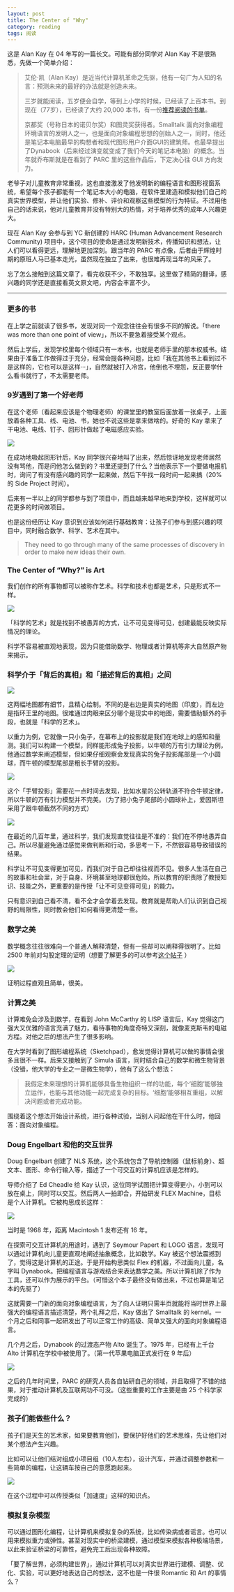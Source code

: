 ```yaml
---
layout: post
title: The Center of "Why"
category: reading
tags: 阅读
---
```


这是 Alan Kay 在 04 年写的一篇长文。可能有部分同学对 Alan Kay 不是很熟悉，先做一个简单介绍：

> 艾伦·凯（Alan Kay）是近当代计算机革命之先驱，他有一句广为人知的名言：预测未来的最好的办法就是创造未来。
> 
> 三岁就能阅读，五岁便会自学，等到上小学的时候，已经读了上百本书。到现在（77岁），已经读了大约 20,000 本书，有一份[推荐阅读的书单](http://www.squeakland.org/resources/books/readingList.jsp)。
> 
> 京都奖（号称日本的诺贝尔奖）和图灵奖获得者。Smalltalk 面向对象编程环境语言的发明人之一，也是面向对象编程思想的创始人之一，同时，他还是笔记本电脑最早的构想者和现代图形用户介面GUI的建筑师。也最早提出了Dynabook（后来经过演变就变成了我们今天的笔记本电脑）的概念。当年就乔布斯就是在看到了 PARC 里的这些作品后，下定决心往 GUI 方向发力。

老爷子对儿童教育非常重视，这也直接激发了他发明新的编程语言和图形视窗系统，希望每个孩子都能有一个笔记本大小的电脑，在软件里建造和模拟他们自己的真实世界模型，并让他们实验、修补、评价和观察这些模型的行为特征。不过用他自己的话来说，他对儿童教育并没有特别大的热情，对于培养优秀的成年人兴趣更大。

现在 Alan Kay 会参与到 YC 新创建的 HARC (Human Advancement Research Community) 项目中，这个项目的使命是通过发明新技术，传播知识和想法，让人们可以看得更远，理解地更加深刻。跟当年的 PARC 有点像，后者由于辉煌时期的原班人马已基本走光，虽然现在独立了出来，也很难再现当年的风采了。

忘了怎么接触到这篇文章了，看完收获不少，不敢独享。这里做了精简的翻译，感兴趣的同学还是直接看英文原文吧，内容会丰富不少。

---

### 更多的书
在上学之前就读了很多书，发现对同一个观念往往会有很多不同的解说。「there was more than one point of view」，所以不要急着接受某个观点。

然后上学后，发现学校里每个领域只有一本书，也就是老师手里的那本权威书。结果由于准备工作做得过于充分，经常会提各种问题，比如「我在其他书上看到过不是这样的，它也可以是这样···」，自然就被打入冷宫，他倒也不埋怨，反正要学什么看书就行了，不太需要老师。

### 9岁遇到了第一个好老师
在这个老师（看起来应该是个物理老师）的课堂里的教室后面放着一张桌子，上面放着各种工具、线、电池、书，她也不说这些是拿来做啥的。好奇的 Kay 拿来了干电池、电线、钉子、回形针做起了电磁感应实验。

![](http://ww1.sinaimg.cn/large/afe37136gy1feaak761qbj20ba08waen.jpg)

在成功地吸起回形针后，Kay 同学很兴奋地叫了出来，然后惊讶地发现老师居然没有骂他，而是问他怎么做到的？书里还提到了什么？当他表示下一个要做电报机时，询问了有没有感兴趣的同学一起来做，然后下午找一段时间一起来搞（20%的 Side Project 时间）。

后来有一半以上的同学都参与到了项目中，而且越来越早地来到学校，这样就可以花更多的时间做项目。

也是这份经历让 Kay 意识到应该如何进行基础教育：让孩子们参与到感兴趣的项目中，同时融合数学、科学、艺术在其中。

> They need to go through many of the same processes of discovery in order to make new ideas their own.

### The Center of “Why?” is Art
我们创作的所有事物都可以被称作艺术。科学和技术也都是艺术，只是形式不一样。

![](http://ww1.sinaimg.cn/large/afe37136gy1feaaksldlqj20n00g47gf.jpg)

「科学的艺术」就是找到不被愚弄的方式，让不可见变得可见，创建最能反映实际情况的理论。

科学不容易被直观地表现，因为只能借助数学、物理或者计算机等非大自然原产物来揭示。

### 科学介于「背后的真相」和「描述背后的真相」之间

![](http://ww1.sinaimg.cn/large/afe37136gy1feaamkyaf1j20ny0b4dj7.jpg)

这两幅地图都有细节，且精心绘制。不同的是右边是真实的地图（印度），而左边是指环王里的地图。很难通过肉眼来区分哪个是现实中的地图，需要借助额外的手段，也就是「科学的艺术」。

以重力为例，它就像一只小兔子，在幕布上的投影就是我们在地球上的感知和量测。我们可以构建一个模型，同样能形成兔子投影，以牛顿的万有引力理论为例，他通过数学来阐述模型，但如果仔细观察会发现真实的兔子投影尾部是一个小圆球，而牛顿的模型尾部是粗长手臂的投影。

![](http://ww1.sinaimg.cn/large/afe37136gy1feaamyqi8zj20ys0nuwke.jpg)

这个「手臂投影」需要花一点时间去发现，比如水星的公转轨道不符合牛顿定律，所以牛顿的万有引力模型并不完美。（为了把小兔子尾部的小圆球补上，爱因斯坦采用了跟牛顿截然不同的方式）

![](http://ww1.sinaimg.cn/large/afe37136gy1feaan9i50zj209h09h41n.jpg)

在最近的几百年里，通过科学，我们发现直觉往往是不准的：我们在不停地愚弄自己。所以尽量避免通过感觉来做判断和行动，多思考一下，不然很容易导致错误的结果。

科学让不可见变得更加可见，而我们对于自己却往往视而不见。很多人生活在自己的故事和社会里，对于自身、环境甚至地球都很危险。所以教育的职责除了教授知识、技能之外，更重要的是传授「让不可见变得可见」的能力。

只有意识到自己看不清，看不全才会学着去发现。教育就是帮助人们认识到自己视野的局限性，同时教会他们如何看得更清楚一些。

### 数学之美
数学概念往往很难向一个普通人解释清楚，但有一些却可以阐释得很明了。比如 2500 年前对勾股定理的证明（想要了解更多的可以参考[这个帖子](http://math.stackexchange.com/questions/675522/whats-the-intuition-behind-pythagoras-theorem) ）

![](http://ww1.sinaimg.cn/large/afe37136gy1feaankq1nhj20b405pmxm.jpg)

证明过程直观且简单，很美。

### 计算之美
计算难免会涉及到数学，在看到 John McCarthy 的 LISP 语言后，Kay 觉得这门强大又优雅的语言充满了魅力，看待事物的角度奇特又深刻，就像麦克斯韦的电磁方程。对他之后的想法产生了很多影响。

在大学时看到了图形编程系统（Sketchpad），愈发觉得计算机可以做的事情会很多且很不一样。后来又接触到了 Simula 语言，同时结合自己的数学和微生物背景（没错，他大学的专业之一是微生物学），他有了这么个想法：

> 我假定未来理想的计算机能够具备生物组织一样的功能，每个‘细胞’能够独立运作，也能与其他功能一起完成复杂的目标。‘细胞’能够相互重组，以解决问题或者完成功能。

围绕着这个想法开始设计系统，进行各种试验，当别人问起他在干什么时，他回答：面向对象编程。

### Doug Engelbart 和他的交互世界
Doug Engelbart 创建了 NLS 系统，这个系统包含了导航控制器（鼠标前身）、超文本、图形、命令行输入等，描述了一个可交互的计算机应该是怎样的。

导师介绍了 Ed Cheadle 给 Kay 认识，这位同学试图把计算变得更小，小到可以放在桌上，同时可以交互。然后两人一拍即合，开始研发 FLEX Machine，目标是个人计算机。它被构思成长这样：

![](http://ww1.sinaimg.cn/large/afe37136gy1feaao1lieqj20go0a2dio.jpg)

当时是 1968 年，距离 Macintosh 1 发布还有 16 年。

在探索可交互计算机的用途时，遇到了 Seymour Papert 和 LOGO 语言，发现可以通过计算机向儿童更直观地阐述抽象概念，比如数学。Kay 被这个想法震撼到了，觉得这是计算机的正途。于是开始构思类似 Flex 的机器，不过面向儿童，名字叫 Dynabook。把编程语言与游戏结合来表达数学之美。所以计算机除了作为工具，还可以作为展示的平台。（可惜这个本子最终没有做出来，不过也算是笔记本的先驱了）

这就需要一门新的面向对象编程语言，为了向人证明只需半页就能将当时世界上最强大的编程语言描述清楚，两个礼拜之后，Kay 做出了 Smalltalk 的 kernel。一个月之后和同事一起研发出了可以正常工作的高级、简单又强大的面向对象编程语言。

几个月之后，Dynabook 的过渡态产物 Alto 诞生了。1975 年，已经有上千台 Alto 计算机在学校中被使用了。（第一代苹果电脑正式发行在 9 年后）

![](http://ww1.sinaimg.cn/large/afe37136gy1feaaovb0pzj20dn0go7aq.jpg)

之后的几年时间里，PARC 的研究人员各自钻研自己的领域，并且取得了不错的结果，对于推动计算机及互联网功不可没。（这些重要的工作主要是由 25 个科学家完成的）

### 孩子们能做些什么？
孩子们是天生的艺术家，如果要教育他们，要保护好他们的艺术思维，先让他们对某个想法产生兴趣。

比如可以让他们结对组成小项目组（10人左右），设计汽车，并通过调整参数和一些简单的编程，让这辆车按自己的意愿跑起来。

![](http://ww1.sinaimg.cn/large/afe37136gy1feaap9qneej20yi0ban0f.jpg)

在这个过程中可以传授类似「加速度」这样的知识点。

### 模拟复杂模型
可以通过图形化编程，让计算机来模拟复杂的系统，比如传染病或者谣言。也可以用来模拟重力或弹性。甚至对现实中的桥梁建模，通过模型来模拟各种极端场景，以此来验证桥梁的可靠性，避免完工后出现各种故障。

「要了解世界，必须构建世界」，通过计算机可以对真实世界进行建模、调整、优化、实验，可以更好地表达自己的想法，这不也是一件很 Romantic 和 Art 的事情么？